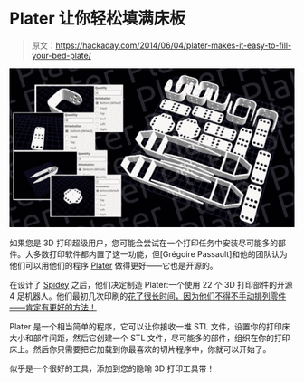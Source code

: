 # Plater 让你轻松填满床板

> 原文：<https://hackaday.com/2014/06/04/plater-makes-it-easy-to-fill-your-bed-plate/>

![plater](img/79ea2a15685e5c5b9dce62d4e2fc77e9.png)

如果您是 3D 打印超级用户，您可能会尝试在一个打印任务中安装尽可能多的部件。大多数打印软件都内置了这一功能，但[Grégoire Passault]和他的团队认为他们可以用他们的程序 [Plater](https://github.com/RobotsWar/Plater#plater) 做得更好——它也是开源的。

在设计了 [Spidey](http://www.robotcampus.fr/spidey/) 之后，他们决定制造 Plater:一个使用 22 个 3D 打印部件的开源 4 足机器人。他们最初几次印刷的[花了很长时间，因为他们不得不手动排列零件——肯定有更好的方法！](http://www.robotcampus.fr/2014/05/27/plater-spidey-en-une-impression/)

Plater 是一个相当简单的程序，它可以让你接收一堆 STL 文件，设置你的打印床大小和部件间距，然后它创建一个 STL 文件，尽可能多的部件，组织在你的打印床上。然后你只需要把它加载到你最喜欢的切片程序中，你就可以开始了。

似乎是一个很好的工具，添加到您的隐喻 3D 打印工具带！